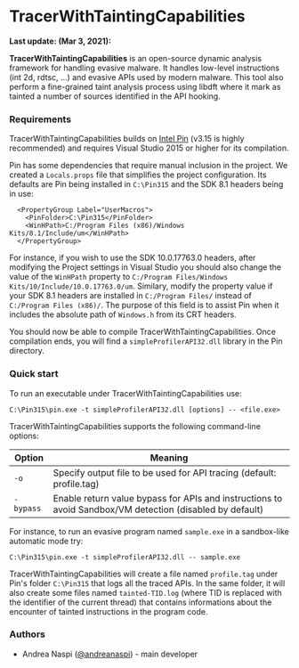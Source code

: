 # TracerWithTaintingCapabilities

**Last update: (Mar 3, 2021):** 

**TracerWithTaintingCapabilities** is an open-source dynamic analysis framework for handling evasive malware. 
It handles low-level instructions (int 2d, rdtsc, ...) and evasive APIs used by modern malware.
This tool also perform a fine-grained taint analysis process using libdft where it mark as tainted a number of sources identified in the API hooking.

### Requirements

TracerWithTaintingCapabilities builds on [Intel Pin](https://software.intel.com/en-us/articles/pin-a-dynamic-binary-instrumentation-tool) (v3.15 is highly recommended) and requires Visual Studio 2015 or higher for its compilation.

Pin has some dependencies that require manual inclusion in the project. We created a `Locals.props` file that simplifies the project configuration. Its defaults are Pin being installed in `C:\Pin315` and the SDK 8.1 headers being in use: 

```
  <PropertyGroup Label="UserMacros">
    <PinFolder>C:\Pin315</PinFolder>
    <WinHPath>C:/Program Files (x86)/Windows Kits/8.1/Include/um</WinHPath>
  </PropertyGroup>
```

For instance, if you wish to use the SDK 10.0.17763.0 headers, after modifying the Project settings in Visual Studio
you should also change the value of the `WinHPath` property to `C:/Program Files/Windows Kits/10/Include/10.0.17763.0/um`. Similary, modify the property value if your SDK 8.1 headers are installed in `C:/Program Files/` instead of `C:/Program Files (x86)/`. The purpose of this field is to assist Pin when it includes the absolute path of `Windows.h` from its CRT headers.

You should now be able to compile TracerWithTaintingCapabilities. Once compilation ends, you will find a `simpleProfilerAPI32.dll` library in the Pin directory.

### Quick start

To run an executable under TracerWithTaintingCapabilities use:

```
C:\Pin315\pin.exe -t simpleProfilerAPI32.dll [options] -- <file.exe>
```

TracerWithTaintingCapabilities supports the following command-line options:

Option | Meaning
--- | --- 
`-o` | Specify output file to be used for API tracing (default: profile.tag)
`-bypass` | Enable return value bypass for APIs and instructions  to avoid Sandbox/VM detection (disabled by default)

For instance, to run an evasive program named `sample.exe` in a sandbox-like automatic mode try:

```
C:\Pin315\pin.exe -t simpleProfilerAPI32.dll -- sample.exe
```

TracerWithTaintingCapabilities will create a file named `profile.tag` under Pin's folder `C:\Pin315` that logs all the traced APIs.
In the same folder, it will also create some files named `tainted-TID.log` (where TID is replaced with the identifier of the current thread) that contains informations about the encounter of tainted instructions in the program code.

### Authors
* Andrea Naspi ([@andreanaspi](https://github.com/AndreaNaspi)) - main developer
